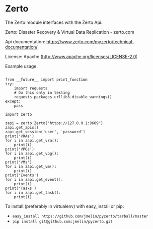 
Zerto
=====

The Zerto module interfaces with the Zerto Api.

Zerto: Disaster Recovery & Virtual Data Replication - zerto.com

Api documentation: https://www.zerto.com/myzerto/technical-documentation/

License: Apache (http://www.apache.org/licenses/LICENSE-2.0)

Example usage:
```

from __future__ import print_function
try:
    import requests
    # Do this only in testing
    requests.packages.urllib3.disable_warnings()
except:
    pass

import zerto

zapi = zerto.Zerto('https://127.0.0.1:9669')
zapi.get_apis()
zapi.get_session('user', 'password')
print('VRAs')
for i in zapi.get_vra():
    print(i)
print('VPGs')
for i in zapi.get_vpg():
    print(i)
print('VMs')
for i in zapi.get_vm():
    print(i)
print('Events')
for i in zapi.get_event():
    print(i)
print('Tasks')
for i in zapi.get_task():
    print(i)
```

To install (preferably in virtualenv) with easy_install or pip:
* `easy_install https://github.com/jmelin/pyzerto/tarball/master`
* `pip install git@github.com:jmelin/pyzerto.git`
